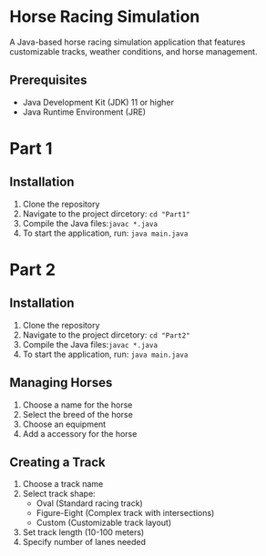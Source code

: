 # Horse Racing Simulation 
A Java-based horse racing simulation application that features customizable tracks, weather conditions, and horse management. 

## Prerequisites 
- Java Development Kit (JDK) 11 or higher
- Java Runtime Environment (JRE)

# Part 1
## Installation
1. Clone the repository
2. Navigate to the project dircetory: ```cd "Part1"```
3. Compile the Java files:```javac *.java```
4. To start the application, run: ```java main.java```

# Part 2
## Installation
1. Clone the repository
2. Navigate to the project dircetory: ```cd "Part2"```
3. Compile the Java files:```javac *.java```
4. To start the application, run: ```java main.java```

## Managing Horses
1. Choose a name for the horse
2. Select the breed of the horse
3. Choose an equipment
4. Add a accessory for the horse

## Creating a Track
1. Choose a track name
2. Select track shape:
   - Oval (Standard racing track)
   - Figure-Eight (Complex track with intersections)
   - Custom (Customizable track layout)
3. Set track length (10-100 meters)
4. Specify number of lanes needed

